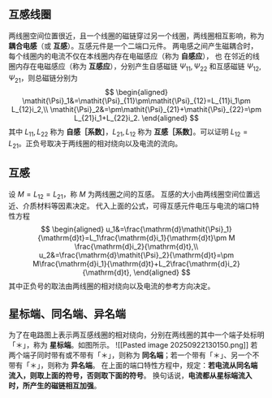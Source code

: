 ## 互感线圈
两线圈空间位置很近，且一个线圈的磁链穿过另一个线圈，两线圈相互影响，称为 **耦合电感**（或 **互感**）。互感元件是一个二端口元件。
两电感之间产生磁耦合时，每个线圈内的电流不仅在本线圈内存在电磁感应（称为 **自感应**）， 也 在邻近的线圈内存在电磁感应（称为 **互感应**），分别产生自感磁链 $\mathit{\Psi}_{11},\mathit{\Psi}_{22}$ 和互感磁链 $\mathit{\Psi}_{12},\mathit{\Psi}_{21}$，则总磁链分别为 $$ \begin{aligned}
\mathit{\Psi}_1&=\mathit{\Psi}_{11}\pm\mathit{\Psi}_{12}=L_{11}i_1\pm L_{12}i_2,\\
\mathit{\Psi}_2&=\pm\mathit{\Psi}_{21}+\mathit{\Psi}_{22}=\pm L_{21}i_1+L_{22}i_2.
\end{aligned} $$其中 $L_{11},L_{22}$ 称为 **自感［系数］**，$L_{21},L_{12}$ 称为 **互感［系数］**。可以证明 $L_{12}=L_{21}$。正负号取决于两线圈的相对绕向以及电流的流向。
## 互感
设 $M=L_{12}=L_{21}$，称 $M$ 为两线圈之间的互感。
互感的大小由两线圈空间位置远近、介质材料等因素决定。
代入上面的公式，可得互感元件电压与电流的端口特性方程 $$ \begin{aligned}
u_1&=\frac{\mathrm{d}\mathit{\Psi}_1}{\mathrm{d}t}=L_1\frac{\mathrm{d}i_1}{\mathrm{d}t}\pm M \frac{\mathrm{d}i_2}{\mathrm{d}t},\\
u_2&=\frac{\mathrm{d}\mathit{\Psi}_2}{\mathrm{d}t}=\pm M\frac{\mathrm{d}i_1}{\mathrm{d}t}+L_2\frac{\mathrm{d}i_2}{\mathrm{d}t},
\end{aligned} $$其中正负号的取法由两线圈的相对绕向以及电流的参考方向决定。
## 星标端、同名端、异名端
为了在电路图上表示两互感线圈的相对绕向，分别在两线圈的其中一个端子处标明「＊」，称为 **星标端**。如图所示。
![[Pasted image 20250922130150.png]]
若两个端子同时带有或不带有「＊」，则称为 **同名端**；若一个带有「＊」、另一个不带有「＊」，则称为 **异名端**。
在上面的端口特性方程中，规定：**若电流从同名端流入，则取上面的符号，否则取下面的符号**。
换句话说，**电流都从星标端流入时，所产生的磁链相互加强**。
